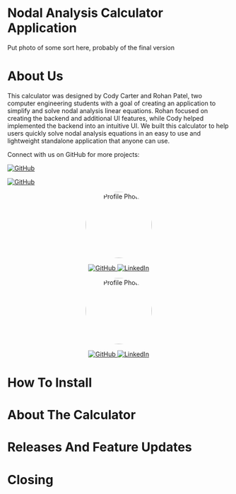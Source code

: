 # Nodal Analysis Calculator Application

Put photo of some sort here, probably of the final version

# About Us
This calculator was designed by Cody Carter and Rohan Patel, two computer engineering students with a goal of creating an application to simplify and solve nodal analysis linear equations.
Rohan focused on creating the backend and additional UI features, while Cody helped implemented the backend into an intuitive UI. We built this calculator to help users quickly solve nodal analysis equations in an easy to use and lightweight standalone application that anyone can use. 

Connect with us on GitHub for more projects:

[![GitHub](https://img.shields.io/badge/GitHub-181717?style=for-the-badge&logo=github&logoColor=white)](https://github.com/codycarter1763)

[![GitHub](https://img.shields.io/badge/GitHub-181717?style=for-the-badge&logo=github&logoColor=white)](https://github.com/immmadeus)

<div align="Center">
  <img src="https://raw.githubusercontent.com/your-username/your-username/main/assets/profile.jpg" alt="Profile Photo" width="150" style="border-radius:50%">
  <p>
    <a href="https://github.com/codycarter1763">
      <img src="https://img.shields.io/badge/GitHub-181717?style=for-the-badge&logo=github&logoColor=white" alt="GitHub">
    </a>
    <a href="https://www.linkedin.com/in/cody-carter-a8a747293/">
      <img src="https://img.shields.io/badge/LinkedIn-0077B5?style=for-the-badge&logo=linkedin&logoColor=white" alt="LinkedIn">
    </a>
  </p>
</div>

<div align="Center">
  <img src="https://raw.githubusercontent.com/your-username/your-username/main/assets/profile.jpg" alt="Profile Photo" width="150" style="border-radius:50%">
  <p>
    <a href="https://github.com/immmadeus">
      <img src="https://img.shields.io/badge/GitHub-181717?style=for-the-badge&logo=github&logoColor=white" alt="GitHub">
    </a>
    <a href="https://www.linkedin.com/in/rohan-patel-15a211256/">
      <img src="https://img.shields.io/badge/LinkedIn-0077B5?style=for-the-badge&logo=linkedin&logoColor=white" alt="LinkedIn">
    </a>
  </p>
</div>

# How To Install

# About The Calculator

# Releases And Feature Updates

# Closing
